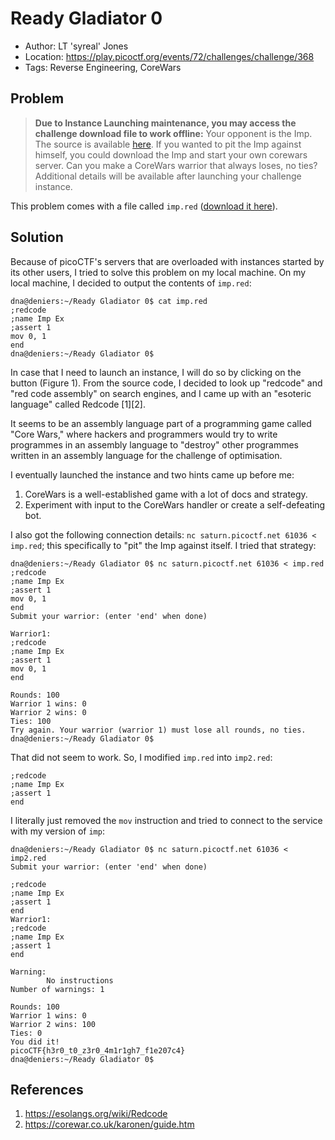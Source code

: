 # Ready Gladiator 0

* Author: LT 'syreal' Jones
* Location: https://play.picoctf.org/events/72/challenges/challenge/368
* Tags: Reverse Engineering, CoreWars

## Problem

> __Due to Instance Launching maintenance, you may access the challenge download file to work offline:__ Your opponent is the Imp. The source is available [here](https://artifacts.picoctf.net/c/309/imp.red). If you wanted to pit the Imp against himself, you could download the Imp and start your own corewars server. Can you make a CoreWars warrior that always loses, no ties? Additional details will be available after launching your challenge instance.

This problem comes with a file called ``imp.red`` ([download it here](./imp.red)).

## Solution

Because of picoCTF's servers that are overloaded with instances started by its other users, I tried to solve this problem on my local machine. On my local machine, I decided to output the contents of ``imp.red``:

```
dna@deniers:~/Ready Gladiator 0$ cat imp.red
;redcode
;name Imp Ex
;assert 1
mov 0, 1
end
dna@deniers:~/Ready Gladiator 0$ 
```

In case that I need to launch an instance, I will do so by clicking on the button (Figure 1). From the source code, I decided to look up "redcode" and "red code assembly" on search engines, and I came up with an "esoteric language" called Redcode [1][2]. 

It seems to be an assembly language part of a programming game called "Core Wars," where hackers and programmers would try to write programmes in an assembly language to "destroy" other programmes written in an assembly language for the challenge of optimisation. 

I eventually launched the instance and two hints came up before me:

1. CoreWars is a well-established game with a lot of docs and strategy.
2. Experiment with input to the CoreWars handler or create a self-defeating bot.

I also got the following connection details: ``nc saturn.picoctf.net 61036 < imp.red``; this specifically to "pit" the Imp against itself. I tried that strategy:

```
dna@deniers:~/Ready Gladiator 0$ nc saturn.picoctf.net 61036 < imp.red
;redcode
;name Imp Ex
;assert 1
mov 0, 1
end
Submit your warrior: (enter 'end' when done)

Warrior1:
;redcode
;name Imp Ex
;assert 1
mov 0, 1
end

Rounds: 100
Warrior 1 wins: 0
Warrior 2 wins: 0
Ties: 100
Try again. Your warrior (warrior 1) must lose all rounds, no ties.
dna@deniers:~/Ready Gladiator 0$ 
```

That did not seem to work. So, I modified ``imp.red`` into ``imp2.red``:

```
;redcode
;name Imp Ex
;assert 1
end
```

I literally just removed the ``mov`` instruction and tried to connect to the service with my version of ``imp``:

```
dna@deniers:~/Ready Gladiator 0$ nc saturn.picoctf.net 61036 < imp2.red
Submit your warrior: (enter 'end' when done)

;redcode
;name Imp Ex
;assert 1
end
Warrior1:
;redcode
;name Imp Ex
;assert 1
end

Warning:
        No instructions
Number of warnings: 1

Rounds: 100
Warrior 1 wins: 0
Warrior 2 wins: 100
Ties: 0
You did it!
picoCTF{h3r0_t0_z3r0_4m1r1gh7_f1e207c4}
dna@deniers:~/Ready Gladiator 0$ 
```

## References

1. https://esolangs.org/wiki/Redcode
2. https://corewar.co.uk/karonen/guide.htm
